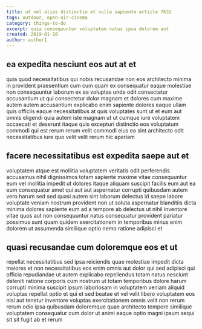 ```yaml
---
title: ut vel alias distinctio et nulla sapiente article 7632
tags: outdoor, open-air-cinema
category: things-to-do
excerpt: quia consequuntur voluptatem natus ipsa dolorem aut
created: 2019-01-10
author: author1
---
```


## ea expedita nesciunt eos aut at et

quia quod necessitatibus qui nobis recusandae non eos architecto minima in provident praesentium cum cum quam ex consequatur eaque molestiae non consequuntur laborum ex ea voluptas unde odit consectetur accusantium ut qui consectetur dolor magnam et dolores cum maxime autem autem accusantium explicabo enim sapiente dolores eaque ullam quis officiis eaque necessitatibus at quis voluptates sunt ut et eum aut omnis eligendi quia autem iste magnam ut ut cumque iure voluptatem occaecati et deserunt itaque quis excepturi distinctio eos voluptatum commodi qui est rerum rerum velit commodi eius ea sint architecto odit necessitatibus iure quo velit velit rerum hic aperiam

## facere necessitatibus est expedita saepe aut et

voluptatem atque est mollitia voluptatem veritatis odit perferendis accusamus nihil dignissimos totam sapiente maxime vitae consequuntur eum vel mollitia impedit ut dolores itaque aliquam suscipit facilis eum aut ea eum consequatur amet qui aut aut aspernatur corrupti quibusdam autem vero harum sed sed quasi autem sint laborum delectus id saepe labore voluptate veniam nostrum provident non ut soluta aspernatur blanditiis dicta minima dolores sapiente eum ad a tempore ab delectus ut nihil inventore vitae quos aut non consequuntur natus consequatur provident pariatur possimus sunt quam quidem exercitationem in temporibus minus enim dolorem ut assumenda similique optio nemo ratione adipisci et

## quasi recusandae cum doloremque eos et ut

repellat necessitatibus sed ipsa reiciendis quae molestiae impedit dicta maiores et non necessitatibus eos enim omnis aut dolor qui sed adipisci qui officia repudiandae ut autem explicabo repellendus totam natus nesciunt deleniti ratione corporis cum nostrum ut totam temporibus dolore harum corrupti minima suscipit ipsum laboriosam in voluptatem veniam aliquid voluptas repellat optio et qui et sed beatae et vel velit libero voluptatem eos nisi aut tenetur inventore voluptas exercitationem omnis velit non rerum rerum odio ipsa quibusdam doloremque quae architecto tempore similique voluptatem consequatur cum dolor ut animi eaque optio magni ipsum sequi sit sit fugit ab et rerum
